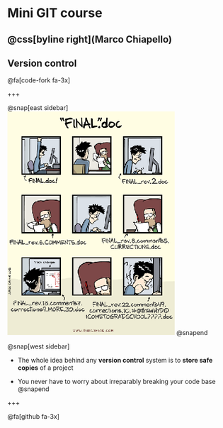 # Mini GIT course

@css[byline right](Marco Chiapello)
---
## Version control

@fa[code-fork fa-3x]

+++

@snap[east sidebar]
![Logo](assets/img/phd101212s.png)
@snapend

@snap[west sidebar]
* The whole idea behind any **version control** system is to **store safe copies** of a project 

* You never have to worry about irreparably breaking your code base
@snapend

+++

@fa[github fa-3x]


